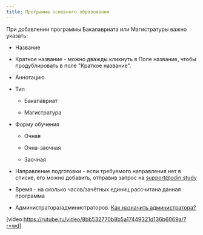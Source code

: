 ```yaml
---
title: Программа основного образования
---
```


При добавлении программы Бакалавриата или Магистратуры важно указать:

-  Название

-  Краткое название -  можно дважды кликнуть в Поле название, чтобы продублировать в поле "Краткое название".

-  Аннотацию

-  Тип

   -  Бакалавриат

   -  Магистратура

-  Форму обучения

   -  Очная

   -  Очна-заочная

   -  Заочная

-  Направление подготовки - если требуемого направления нет в списке, его можно добавить, отправив запрос на [support@odin.study](mailto:support@odin.study)

-  Время - на сколько часов/зачётных единиц рассчитана данная программа

-  Администратора/администраторов. [Как назначить администратора?](./../../../instrukcii-po-rabote/testirovanie-iz-skorm-paketov/dlya-administratorov/kak-naznachit-administratora-.)

[video:https://rutube.ru/video/8bb532770b8b5a17449321d136b6069a/?r=wd]
